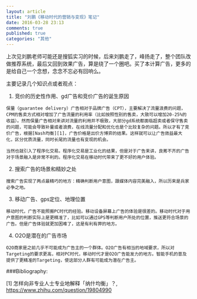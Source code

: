 ```yaml
---
layout: article
title: "刘鹏《移动时代的营销与变现》笔记"
date: 2016-03-28 23:13
comments: true
published: true
categories: "其他"
---
```

  
  上次见刘鹏老师可能还是搜狐实习的时候，后来刘鹏走了，峰扬走了，整个团队改做推荐系统，最后又回到效果广告，算是绕了一个圈吧。买了本计算广告，更多的是给自己一个念想，念念不忘必有回响么。

  主要记录几个知识点或者观点：

  1. 竞价的历史性作用、gd广告和竞价广告的诞生原因

  	保量（guarantee delivery）广告相对于品牌广告（CPT），主要解决了流量浪费的问题，CPM的售卖方式相对增加了广告流量的利用率（比如按照性别的售卖，大致可以增加20-25%的收益）。然而保量广告相对来讲对流量的利用并不极致，大部分gd系统都面临超卖或者保守售卖的问题，可能会导致补量或者浪费，在线流量分配和优化也是个比较复杂的问题。所以才有了竞价广告，根据[Nash均衡][1]，广告价格是出价方博弈的结果。这样就可以让广告效益最大化，区分优质流量，同时长尾的流量也有变现的机会。

  	当然也就引入了程序化交易。程序化交易是工业化的结果，但是对于广告来讲，良莠不齐的广告对于场景融入是非常不利的。程序化交易在移动时代带来了更不好的用户体验。

  2. 搜索广告的场景和精妙之处

  	搜索广告实现了两点最精巧的地方：精确判断用户意图，跟媒体内容完美融入，所以历来是兵家必争之地。

  3. 移动广告、gps定位、地理位置

    移动时代，广告不能照搬PC时代的经验。移动设备屏幕上广告的体验是很差的。移动时代对于用户意图的判断实际上是更精准了，比如可以通过GPS等判断用户所处的位置，推送更符合场景的广告。但是广告体验就更加困难了，这是有利有弊的地方。

  4. O2O是潜在的广告市场

   	O2O商家是之前几乎不可能成为广告主的一个群体。O2O广告有相当的地域要求，所以对Targeting的要求更高，相对PC时代，移动时代才是O2O广告能发力的地方。智能手机的普及提供了更精准的Targeting，使这部分人群有可能成为潜在广告主。



[1]: https://www.zhihu.com/question/19804990 "怎样向非专业人士专业地解释「纳什均衡」？"

###Bibliography:

  \[1] 怎样向非专业人士专业地解释「纳什均衡」？, <https://www.zhihu.com/question/19804990>